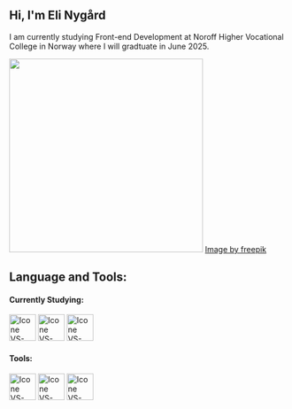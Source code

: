 ## Hi, I'm Eli Nygård

I am currently studying Front-end Development at Noroff Higher Vocational College in Norway where I will gradtuate in June 2025. 


<img height="350px" src="https://i.ibb.co/JBJX69z/2149155749.jpg"/>
<a href="https://www.freepik.com/premium-psd/close-up-computer-mockup-surrounded-by-plants_22630693.htm#from_view=detail_alsolike">Image by freepik</a>



## Language and Tools: 
#### Currently Studying: 
[<img title="HTML" height="48px" width="48px" alt="Icone VS-Code" src="https://skillicons.dev/icons?i=html"/>](https://developer.mozilla.org/en-US/docs/Web/HTML)
[<img title="CSS" height="48px" width="48px" alt="Icone VS-Code" src="https://skillicons.dev/icons?i=css"/>](https://developer.mozilla.org/en-US/docs/Web/CSS)
[<img title="JavaScript" height="48px" width="48px" alt="Icone VS-Code" src="https://skillicons.dev/icons?i=js"/>](https://developer.mozilla.org/en-US/docs/Web/JavaScript)

#### Tools:
  [<img title="Figma" height="48px" width="48px" alt="Icone VS-Code" src="https://skillicons.dev/icons?i=figma"/>](https://www.figma.com/)
  [<img title="VS Code" height="48px" width="48px" alt="Icone VS-Code" src="https://skillicons.dev/icons?i=vscode"/>](https://code.visualstudio.com/)
  [<img title="GitHub" height="48px" width="48px" alt="Icone VS-Code" src="https://skillicons.dev/icons?i=github"/>](https://github.com/)

<!--
**EliNygard/EliNygard** is a ✨ _special_ ✨ repository because its `README.md` (this file) appears on your GitHub profile.

<img src="https://raw.githubusercontent.com/MicaelliMedeiros/micaellimedeiros/master/image/computer-illustration.png" min-width="400px" max-width="400px" width="400px" align="right" alt="Computador iuriCode">

Language and Tools: 
Main Stack: html, css, js
Currently studying: html, css, js
Tools: figma, vs code, git


Academic background: 
Noroff
NTNU

Contact
Logo to 


Here are some ideas to get you started:

- 🔭 I’m currently working on ...
- 🌱 I’m currently learning ...
- 👯 I’m looking to collaborate on ...
- 🤔 I’m looking for help with ...
- 💬 Ask me about ...
- 📫 How to reach me: ...
- 😄 Pronouns: ...
- ⚡ Fun fact: ...
-->
